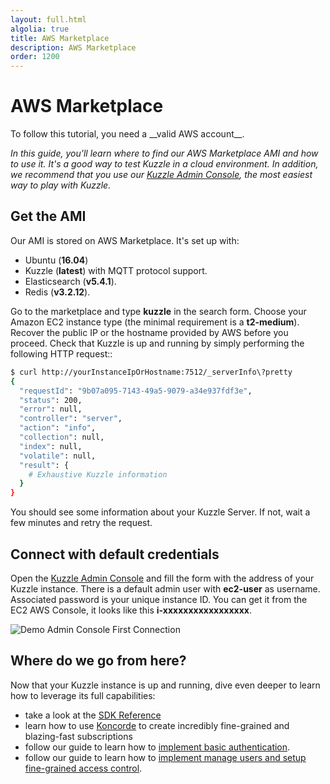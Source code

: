 ```yaml
---
layout: full.html
algolia: true
title: AWS Marketplace
description: AWS Marketplace
order: 1200
---
```


# AWS Marketplace
<div class="alert alert-info">
To follow this tutorial, you need a __valid AWS account__.
</div>

_In this guide, you'll learn where to find our AWS Marketplace AMI and how to use it. It's a good way to test Kuzzle in a cloud environment. In addition, we recommend that you use our [Kuzzle Admin Console](http://console.kuzzle.io), the most easiest way to play with Kuzzle._

## Get the AMI

Our AMI is stored on AWS Marketplace. It's set up with:
  * Ubuntu (__16.04__)
  * Kuzzle (__latest__) with MQTT protocol support.
  * Elasticsearch (__v5.4.1__).
  * Redis (__v3.2.12__).

Go to the marketplace and type __kuzzle__ in the search form.
Choose your Amazon EC2 instance type (the minimal requirement is a __t2-medium__).
Recover the public IP or the hostname provided by AWS before you proceed.
Check that Kuzzle is up and running by simply performing the following HTTP request::

```sh
$ curl http://yourInstanceIpOrHostname:7512/_serverInfo\?pretty
{
  "requestId": "9b07a095-7143-49a5-9079-a34e937fdf3e",
  "status": 200,
  "error": null,
  "controller": "server",
  "action": "info",
  "collection": null,
  "index": null,
  "volatile": null,
  "result": {
    # Exhaustive Kuzzle information
  }
}
```

You should see some information about your Kuzzle Server.
If not, wait a few minutes and retry the request.

## Connect with default credentials

Open the [Kuzzle Admin Console](http://console.kuzzle.io) and fill the form with the address of your Kuzzle instance. There is a default admin user with __ec2-user__ as username.
Associated password is your unique instance ID. You can get it from the EC2 AWS Console, it looks like this __i-xxxxxxxxxxxxxxxxx__.

![Demo Admin Console First Connection](/assets/images/gifs/demo_aws_console.gif)


## Where do we go from here?

Now that your Kuzzle instance is up and running, dive even deeper to learn how to leverage its full capabilities:

* take a look at the [SDK Reference](/sdk-reference)
* learn how to use [Koncorde](/kuzzle-dsl/essential/koncorde) to create incredibly fine-grained and blazing-fast subscriptions
* follow our guide to learn how to [implement basic authentication](/guide/essentials/user-authentication/#local-strategy).
* follow our guide to learn how to [implement manage users and setup fine-grained access control](/guide/essentials/security).
